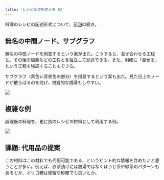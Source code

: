 ```yaml
---
title: 'レシピ記述形式メモ #2'
---
```

料理のレシピの記述形式について、[前回](https://r7kamura.com/articles/2022-05-13-mermaid-recipe-memo)の続き。

無名の中間ノード、サブグラフ
--------------

無名の中間ノードを用意するという案が出た。こうすると、混ぜ合わせる工程と、その後の加熱などの工程とを独立して記述できる。また、明確に「混ぜる」という工程を強調することもできる。

サブグラフ（黄色い背景色の部分）を用意するという案も出た。見た目上のノードが散らばるのを防げ、視覚的な誘導もしやすい。

![](https://lh5.googleusercontent.com/YbgE2Vc8lpdQ55Lez50-9mne71F9W14ftriN4NgX8_LRq0w6_oD2HzSisWcr7XyUdMrZ8J0WR0RtVM6eL-49JY-unnmUJiK2N-5jC-ppawzt6Pk-04kyEIWDhlQFMOPXP2aFjMV_TtFGyQvr8ZcyrWWRD60cW3SO4_GNy3K7hN6LzMGB3lnxg8iA)

複雑な例
----

調理後の料理を、更に別のレシピの材料として利用する例。

![](https://lh5.googleusercontent.com/wXnJ8NRtgHdtKtWIKtfEDdBfJ6uzXf5bxWFUZTNhczatChyR_AA9IVR-7r9EC_stD4H-yrW6-dUp-knKS1R1QcEwSWEcX_TIMX3MKHSr-5N5X6tPn9S48mfoQ2QEBZ7iVxxjsRqYfq5O6lM0haPSq6NqiGplkYt-UnG56ECciKw7QM1S-8ENF5lY)

課題: 代用品の提案
----------

この材料はこの材料でも代用可能である、というヒント的な情報を含めたいと思うことが多い。例えば、お茶漬けには熱湯ではなくほうじ茶や緑茶のパターンもあるとか、オリゴ糖は蜂蜜や砂糖でも良いとか。
